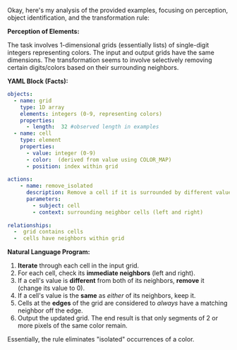 Okay, here's my analysis of the provided examples, focusing on perception, object identification, and the transformation rule:

**Perception of Elements:**

The task involves 1-dimensional grids (essentially lists) of single-digit integers representing colors. The input and output grids have the same dimensions. The transformation seems to involve selectively removing certain digits/colors based on their surrounding neighbors.

**YAML Block (Facts):**


```yaml
objects:
  - name: grid
    type: 1D array
    elements: integers (0-9, representing colors)
    properties:
      - length:  32 #observed length in examples
  - name: cell
    type: element
    properties:
      - value: integer (0-9)
      - color:  (derived from value using COLOR_MAP)
      - position: index within grid
      
actions:
    - name: remove_isolated
      description: Remove a cell if it is surrounded by different values.
      parameters:
        - subject: cell
        - context: surrounding neighbor cells (left and right)
        
relationships:
  -  grid contains cells
  -  cells have neighbors within grid

```


**Natural Language Program:**

1.  **Iterate** through each cell in the input grid.
2.  For each cell, check its **immediate neighbors** (left and right).
3.  If a cell's value is **different** from both of its neighbors, **remove** it (change its value to 0).
4.  If a cell's value is the **same** as *either* of its neighbors, keep it.
5.  Cells at the **edges** of the grid are considered to *always* have a matching neighbor off the edge.
6. Output the updated grid. The end result is that only segments of 2 or more pixels of the same color remain.

Essentially, the rule eliminates "isolated" occurrences of a color.
